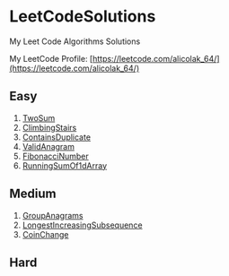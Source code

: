 # LeetCodeSolutions
 My Leet Code Algorithms Solutions

My LeetCode Profile: [https://leetcode.com/alicolak_64/](https://leetcode.com/alicolak_64/)

 ## Easy

1. [TwoSum](/Easy/1-TwoSum/)
2. [ClimbingStairs](/Easy/70-ClimbingStairs/)
3. [ContainsDuplicate](/Easy/217-ContainsDuplicate/)
4. [ValidAnagram](/Easy/242-ValidAnagram/)
5. [FibonacciNumber](/Easy/509-FibonacciNumber/)
6. [RunningSumOf1dArray](/Easy/1480-RunningSumof1dArray/)

 ## Medium

1. [GroupAnagrams](/Medium/49-GroupAnagrams/)
2. [LongestIncreasingSubsequence](/Medium/300-LongestIncreasingSubsequence/)
3. [CoinChange](/Medium/322-CoinChange/)

 ## Hard

